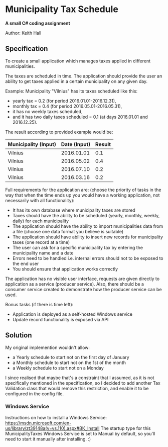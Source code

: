 # Municipality Tax Schedule
**A small C# coding assignment**

Author: Keith Hall

## Specification

To create a small application which manages taxes applied in different municipalities.

The taxes are scheduled in time. The application should provide the user an ability to get taxes applied in a certain municipality on any given day.

Example: Municipality "Vilnius" has its taxes scheduled like this:
- yearly tax = 0.2 (for period 2016.01.01-2016.12.31),
- monthly tax = 0.4 (for period 2016.05.01-2016.05.31),
- it has no weekly taxes scheduled,
- and it has two daily taxes scheduled = 0.1 (at days 2016.01.01 and 2016.12.25).

The result according to provided example would be:

| Municipality (Input) | Date (Input) | Result |
| -------------------- | ------------ | ------ |
| Vilnius              | 2016.01.01   | 0.1    |
| Vilnius              | 2016.05.02   | 0.4    |
| Vilnius              | 2016.07.10   | 0.2    |
| Vilnius              | 2016.03.16   | 0.2    |

Full requirements for the application are:
(choose the priority of tasks in the way that when the time ends up you would have a working application, not necessarily with all functionality):

* It has its own database where municipality taxes are stored
* Taxes should have the ability to be scheduled (yearly, monthly, weekly, daily) for each municipality
* The application should have the ability to import municipalities data from a file (choose one data format you believe is suitable)
* The application should have ability to insert new records for municipality taxes (one record at a
time)
* The user can ask for a specific municipality tax by entering the municipality name and a date
* Errors need to be handled i.e. internal errors should not to be exposed to the end user
* You should ensure that application works correctly

The application has no visible user interface, requests are given directly to application as a service
(producer service). Also, there should be a consumer service created to demonstrate how the
producer service can be used.

Bonus tasks (if there is time left):

* Application is deployed as a self-hosted Windows service
* Update record functionality is exposed via API

## Solution

My original implemention wouldn't allow:

- a Yearly schedule to start not on the first day of January
- a Monthly schedule to start not on the 1st of the month
- a Weekly schedule to start not on a Monday

I since realised that maybe that's a constraint that I assumed, as it is not specifically mentioned in the specification, so I decided to add another Tax Validation class that would remove this restriction, and enable it to be configured in the config file.

### Windows Service

Instructions on how to install a Windows Service: https://msdn.microsoft.com/en-us/library/zt39148a(v=vs.110).aspx#BK_Install
The startup type for this MunicipalityTaxes Windows Service is set to Manual by default, so you'll need to start it manually after installing. :)
